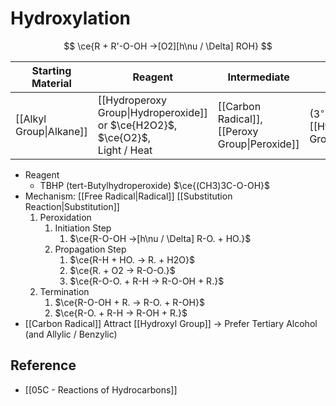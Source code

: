 # Hydroxylation

$$
\ce{R + R'-O-OH ->[O2][h\nu / \Delta] ROH}
$$

| Starting Material | Reagent | Intermediate | Product |
| ---- | ---- | ---- | ---- |
| [[Alkyl Group\|Alkane]] | [[Hydroperoxy Group\|Hydroperoxide]] or $\ce{H2O2}$,<br>$\ce{O2}$,<br>Light / Heat | [[Carbon Radical]],<br>[[Peroxy Group\|Peroxide]] | ($3^{\circ}$)-[[Hydroxyl Group\|Alcohol]] |

- Reagent
	- TBHP (tert-Butylhydroperoxide) $\ce{(CH3)3C-O-OH}$
- Mechanism: [[Free Radical|Radical]] [[Substitution Reaction|Substitution]]
	1. Peroxidation  
		1. Initiation Step  
			1. $\ce{R-O-OH ->[h\nu / \Delta] R-O. + HO.}$  
		2. Propagation Step  
			1. $\ce{R-H + HO. -> R. + H2O}$  
			2. $\ce{R. + O2 -> R-O-O.}$  
			3. $\ce{R-O-O. + R-H -> R-O-OH + R.}$  
	2. Termination  
		1. $\ce{R-O-OH + R. -> R-O. + R-OH}$  
		2. $\ce{R-O. + R-H -> R-OH + R.}$
- [[Carbon Radical]] Attract [[Hydroxyl Group]] → Prefer Tertiary Alcohol (and Allylic / Benzylic)

## Reference

- [[05C - Reactions of Hydrocarbons]]

